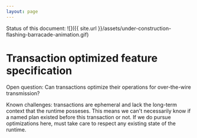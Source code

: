 ```yaml
---
layout: page
---
```


Status of this document:
![]({{ site.url }}/assets/under-construction-flashing-barracade-animation.gif)

# Transaction optimized feature specification

Open question: Can transactions optimize their operations for over-the-wire transmission?

Known challenges: transactions are ephemeral and lack the long-term context that the runtime posseses. This means we can't necessarily know if a named plan existed before this transaction or not. If we do pursue optimizations here, must take care to respect any existing state of the runtime.

